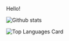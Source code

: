 <!--
**gaurish-saini/gaurish-saini** is a ✨ _special_ ✨ repository because its `README.md` (this file) appears on your GitHub profile.

Here are some ideas to get you started:

- 🔭 I’m currently working on ...
- 🌱 I’m currently learning ...
- 👯 I’m looking to collaborate on ...
- 🤔 I’m looking for help with ...
- 💬 Ask me about ...
- 📫 How to reach me: ...
- 😄 Pronouns: ...
- ⚡ Fun fact: ...
-->
Hello!


![Github stats](https://github-readme-stats.vercel.app/api?username=gaurish-saini&theme=vuehighcontrast&show_icons=true&count_private=true)

![Top Languages Card](https://github-readme-stats.vercel.app/api/top-langs/?username=gaurish-saini&layout=compact)

